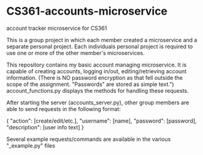 # CS361-accounts-microservice
account tracker microservice for CS361

This is a group project in which each member created a microservice and a separate personal project. Each individuals personal project is required to use one or more of the other member's microservices.

This repository contains my basic account managing microservice. It is capable of creating accounts, logging in/out, editing/retrieving account information. (There is NO password encryption as that fell outside the scope of the assignment. "Passwords" are stored as simple text.") account_functions.py displays the methods for handling these requests. 

After starting the server (accounts_server.py), other group members are able to send requests in the following format:

{
    "action": [create/edit/etc.],
    "username": [name],
    "password": [password],
    "description": [user info text]
}

Several example requests/commands are available in the various "_example.py" files
